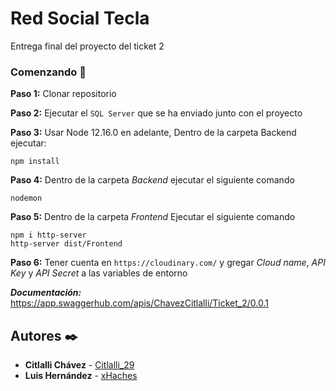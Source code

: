 # Red Social Tecla
Entrega final del proyecto del ticket 2

### Comenzando 🚀

**Paso 1:** Clonar repositorio

**Paso 2:** Ejecutar el `SQL Server` que se ha enviado junto con el proyecto

**Paso 3:** Usar Node 12.16.0 en adelante, Dentro de la carpeta Backend ejecutar:
```
npm install
```

**Paso 4:** Dentro de la carpeta *Backend* ejecutar el siguiente comando
```
nodemon
```

**Paso 5:** Dentro de la carpeta *Frontend* Ejecutar el siguiente comando
```
npm i http-server
http-server dist/Frontend
```

**Paso 6:** Tener cuenta en `https://cloudinary.com/` y gregar *Cloud name*, *API Key* y *API Secret* a las variables de entorno

***Documentación:***
https://app.swaggerhub.com/apis/ChavezCitlalli/Ticket_2/0.0.1

## Autores ✒️

* **Citlalli Chávez** - [Citlalli_29](https://github.com/ChavezCitlalli)
* **Luis Hernández** -  [xHaches](https://github.com/xHaches)
